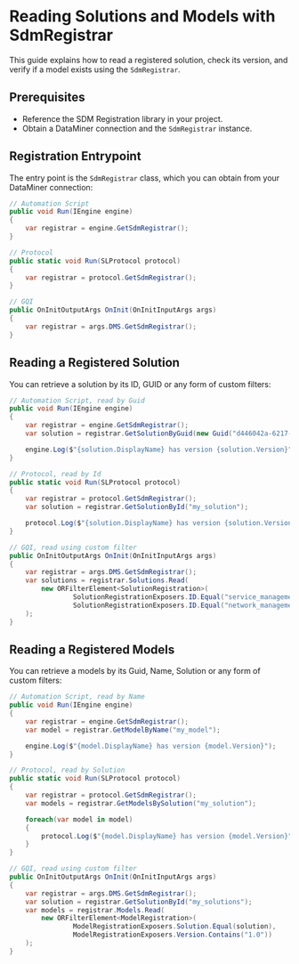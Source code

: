 # Reading Solutions and Models with SdmRegistrar

This guide explains how to read a registered solution, check its version, and verify if a model exists using the `SdmRegistrar`.

## Prerequisites

- Reference the SDM Registration library in your project.
- Obtain a DataMiner connection and the `SdmRegistrar` instance.

## Registration Entrypoint

The entry point is the `SdmRegistrar` class, which you can obtain from your DataMiner connection:

```csharp
// Automation Script
public void Run(IEngine engine)
{
    var registrar = engine.GetSdmRegistrar();
}

// Protocol
public static void Run(SLProtocol protocol)
{
    var registrar = protocol.GetSdmRegistrar();
}

// GQI
public OnInitOutputArgs OnInit(OnInitInputArgs args)
{
	var registrar = args.DMS.GetSdmRegistrar();
}
```

## Reading a Registered Solution

You can retrieve a solution by its ID, GUID or any form of custom filters:

```csharp
// Automation Script, read by Guid
public void Run(IEngine engine)
{
    var registrar = engine.GetSdmRegistrar();
    var solution = registrar.GetSolutionByGuid(new Guid("d446042a-6217-44a4-be2e-6ac1e5803947"));

    engine.Log($"{solution.DisplayName} has version {solution.Version}");
}

// Protocol, read by Id
public static void Run(SLProtocol protocol)
{
    var registrar = protocol.GetSdmRegistrar();
    var solution = registrar.GetSolutionById("my_solution");

    protocol.Log($"{solution.DisplayName} has version {solution.Version}");
}

// GQI, read using custom filter
public OnInitOutputArgs OnInit(OnInitInputArgs args)
{
	var registrar = args.DMS.GetSdmRegistrar();
    var solutions = registrar.Solutions.Read(
        new ORFilterElement<SolutionRegistration>(
				SolutionRegistrationExposers.ID.Equal("service_management"),
				SolutionRegistrationExposers.ID.Equal("network_management"))
    );
}
```

## Reading a Registered Models

You can retrieve a models by its Guid, Name, Solution or any form of custom filters:

```csharp
// Automation Script, read by Name
public void Run(IEngine engine)
{
    var registrar = engine.GetSdmRegistrar();
    var model = registrar.GetModelByName("my_model");

    engine.Log($"{model.DisplayName} has version {model.Version}");
}

// Protocol, read by Solution
public static void Run(SLProtocol protocol)
{
    var registrar = protocol.GetSdmRegistrar();
    var models = registrar.GetModelsBySolution("my_solution");

    foreach(var model in model)
    {
        protocol.Log($"{model.DisplayName} has version {model.Version}");
    }
}

// GQI, read using custom filter
public OnInitOutputArgs OnInit(OnInitInputArgs args)
{
	var registrar = args.DMS.GetSdmRegistrar();
    var solution = registrar.GetSolutionById("my_solutions");
    var models = registrar.Models.Read(
        new ORFilterElement<ModelRegistration>(
				ModelRegistrationExposers.Solution.Equal(solution),
				ModelRegistrationExposers.Version.Contains("1.0"))
    );
}
```